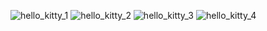 ![hello_kitty_1](https://github.com/user-attachments/assets/83757381-cac5-41ac-9bb2-a2a072ded6c8)
![hello_kitty_2](https://github.com/user-attachments/assets/e5e6d367-8e45-4033-8ae0-b1a07c38d3e4)
![hello_kitty_3](https://github.com/user-attachments/assets/ebf87920-cd57-403d-b7a5-e91801898ea7)
![hello_kitty_4](https://github.com/user-attachments/assets/032ffc41-085f-4f61-9a08-a2ba55b2bb89)
